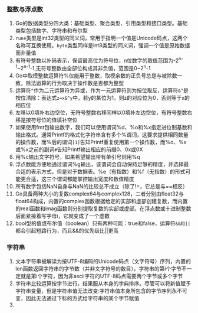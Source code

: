 ### 整数与浮点数
1. Go的数据类型分四大类：基础类型、聚合类型、引用类型和接口类型。基础类型包括数字、字符串和布尔型
2. `rune`类型是int32类型的同义词，常用于指明一个值是Unicode码点，这两个名称可互换使用。`byte`类型同样是int8类型的同义词，强调一个值是原始数据而非量值
3. 有符号整数以补码表示，保留最高位为符号位，n位数字的取值范围为-2<sup>n-1</sup>~2<sup>n-1</sup>-1,无符号整数由全部位构成其非负值，范围是0~2<sup>n</sup>-1
4. Go中取模整数运算符%仅能用于整数，取模余数的正负号总是与被除数一致，除法运算的行为取决于操作数是否都为整型
5. 运算符`^`作为二元运算符为异或，作为一元运算符则为按位取反，运算符`&^`是按位清除：表达式`z=x&^y`中，若y的某位为1，则z的对应位为0，否则等于x的相应位
6. 左移以0填补右边空位，无符号整数右移同样以0填补左边空位，有符号整数右移是按符号位的值填补空位
7. 如果使用fmt包输出数字，我们可以使用谓词%d、%o和%x指定进位制基数和输出格式。通常Printf的格式化字符串含有多个%谓词，这要求提供相同数量的操作数，而%后的谓词`[1]`告知Printf重复使用第一个操作数，而%o、%x或%x之前的副词`#`告知Printf输出相应的前缀0、0x或0X
8. 用%c输出文字符号，如果希望输出带有单引号则用%q
9. 浮点数能方便地通过谓词%g输出，该谓词会自动保持足够的精度，并选择最合适的表示方式，但是对于数据表。%e（有指数）和%f（无指数）的形式可能更合适，这三个谓词都能掌控输出宽度和数值精度
10. 所有数字包括NaN自身与NaN的比较总不成立（除了!=，它总是与==相反）
11. Go具备两种大小的复数complex64与complex128，二者分别由float32与float64构成，内置的complex函数根据给定的实部和虚部创建复数，而内置的real函数和imag函数则分别提取复数的实部或虚部。在浮点数或十进制整数后面紧接着写字母i，它就变成了一个虚数
12. bool型的值或布尔值（boolean）只有两种可能：true和false，运算符`&&和||`都会引起短路行为，而且&&的优先级比||更高

### 字符串
1. 文本字符串被解读为按UTF-8编码的Unicode码点（文字符号）序列，内置的len函数返回字符串的字节数（并非文字符号的数目）。字符串的第i个字节不一定就是第i个字符，因为非ascii字符的UTF-8码点需要两个字节或多个字节
2. 字符串比较运算按字节进行，结果服从本身的字典排序。尽管可以将新值赋予字符串变量，但是字符串值无法改变:字符串值本身所包含的字节序列永不可变，因此无法通过下标的方式给字符串的某个字节赋值
3. 